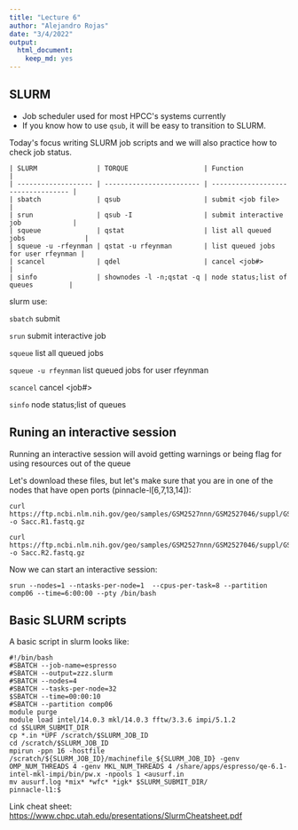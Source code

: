```yaml
---
title: "Lecture 6"
author: "Alejandro Rojas"
date: "3/4/2022"
output: 
  html_document: 
    keep_md: yes
---
```




## SLURM

* Job scheduler used for most HPCC's systems currently
* If you know how to use `qsub`, it will be easy to transition to SLURM.

Today's focus writing SLURM job scripts and we will also practice how to check job status.
```
| SLURM               | TORQUE                   | Function                           |
| ------------------- | ------------------------ | ---------------------------------- |
| sbatch              | qsub                     | submit <job file>                  |
| srun                | qsub -I                  | submit interactive job             |
| squeue              | qstat                    | list all queued jobs               |
| squeue -u -rfeynman | qstat -u rfeynman        | list queued jobs for user rfeynman |
| scancel             | qdel                     | cancel <job#>                      |
| sinfo               | shownodes -l -n;qstat -q | node status;list of queues         |
````

slurm	use:

`sbatch`	submit <job file>

`srun` submit interactive job

`squeue` list all queued jobs

`squeue -u rfeynman` list queued jobs for user rfeynman

`scancel`	cancel <job#>

`sinfo` node status;list of queues



## Runing an interactive session

Running an interactive session will avoid getting warnings or being flag for using resources out of the queue

Let's download these files, but let's make sure that you are in one of the nodes that have open ports (pinnacle-l[6,7,13,14]):

```
curl https://ftp.ncbi.nlm.nih.gov/geo/samples/GSM2527nnn/GSM2527046/suppl/GSM2527046_AG1GY_128nM_SAM_offset0_0_NeighborhoodMapping_R1_001.fastq.gz -o Sacc.R1.fastq.gz

curl https://ftp.ncbi.nlm.nih.gov/geo/samples/GSM2527nnn/GSM2527046/suppl/GSM2527046_AG1GY_128nM_SAM_offset0_0_NeighborhoodMapping_R2_001.fastq.gz -o Sacc.R2.fastq.gz
```

Now we can start an interactive session:
```
srun --nodes=1 --ntasks-per-node=1  --cpus-per-task=8 --partition comp06 --time=6:00:00 --pty /bin/bash
```


## Basic SLURM scripts

A basic script in slurm looks like:

```
#!/bin/bash
#SBATCH --job-name=espresso
#SBATCH --output=zzz.slurm
#SBATCH --nodes=4
#SBATCH --tasks-per-node=32
$SBATCH --time=00:00:10
#SBATCH --partition comp06
module purge
module load intel/14.0.3 mkl/14.0.3 fftw/3.3.6 impi/5.1.2
cd $SLURM_SUBMIT_DIR
cp *.in *UPF /scratch/$SLURM_JOB_ID
cd /scratch/$SLURM_JOB_ID
mpirun -ppn 16 -hostfile /scratch/${SLURM_JOB_ID}/machinefile_${SLURM_JOB_ID} -genv OMP_NUM_THREADS 4 -genv MKL_NUM_THREADS 4 /share/apps/espresso/qe-6.1-intel-mkl-impi/bin/pw.x -npools 1 <ausurf.in
mv ausurf.log *mix* *wfc* *igk* $SLURM_SUBMIT_DIR/
pinnacle-l1:$

```

Link cheat sheet: https://www.chpc.utah.edu/presentations/SlurmCheatsheet.pdf

